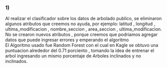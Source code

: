 <h3>1)</h3>
Al realizar el clasificador sobre los datos de arbolado publico, se eliminaron algunos atributos que creemos no ayuda, por ejemplo:
latitud , longitud , ultima_modificacion , nombre_seccion , area_seccion , ultima_modificacion.
<br>
No se crearon nuevos atributos , porque creemos que podriamos agregar datos que puede ingresar errores y emperando el algoritmo
<br>
El Algoritmo usado fue Random Forest con el cual en Kagle se obtuvo una puntuacion alrededor del 0.71 porciento , tomando la idea de entrenar el arbol ingresando un mismo porcentaje de 
Arboles inclinados y no inclinados.
